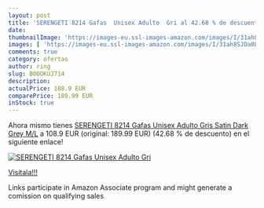 ```yaml
---
layout: post
title: 'SERENGETI 8214 Gafas  Unisex Adulto  Gri al 42.68 % de descuento'
date: 
thumbnailImage: 'https://images-eu.ssl-images-amazon.com/images/I/31ah8SJDa0L._SL200_.jpg'
images: [ 'https://images-eu.ssl-images-amazon.com/images/I/31ah8SJDa0L._SL200_.jpg' ]
comments: true
category: ofertas
author: ring
slug: B00OKUJ714
description:
actualPrice: 108.9 EUR
comparePrice: 189.99 EUR
inStock: true
---
```


Ahora mismo tienes [SERENGETI 8214 Gafas  Unisex Adulto  Gris  Satin Dark Grey   M/L](https://www.amazon.es/dp/B00OKUJ714/?tag=tolees-21) a 108.9 EUR (original: 189.99 EUR) (42.68 %  de descuento) en el siguiente enlace!

[![SERENGETI 8214 Gafas  Unisex Adulto  Gri](https://images-eu.ssl-images-amazon.com/images/I/31ah8SJDa0L._SL200_.jpg)](https://www.amazon.es/dp/B00OKUJ714/?tag=tolees-21)

[Visítala!!!](https://www.amazon.es/dp/B00OKUJ714/?tag=tolees-21)

Links participate in Amazon Associate program and might generate a comission on qualifying sales
